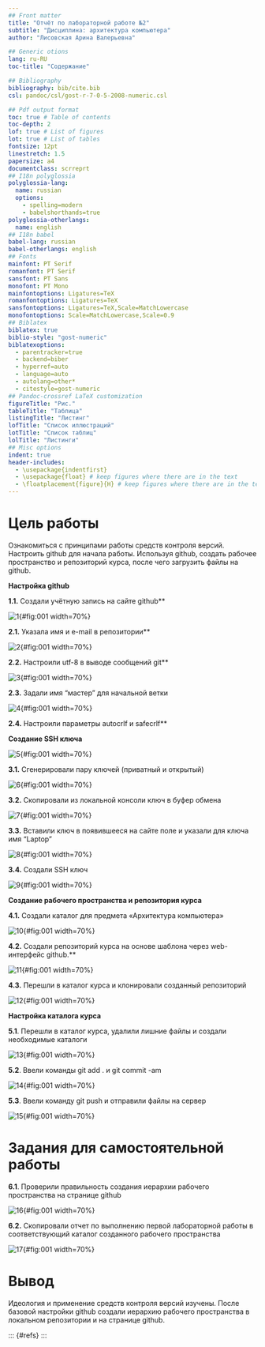 ```yaml
---
## Front matter
title: "Отчёт по лабораторной работе №2"
subtitle: "Дисциплина: архитектура компьютера"
author: "Лисовская Арина Валерьевна"

## Generic otions
lang: ru-RU
toc-title: "Содержание"

## Bibliography
bibliography: bib/cite.bib
csl: pandoc/csl/gost-r-7-0-5-2008-numeric.csl

## Pdf output format
toc: true # Table of contents
toc-depth: 2
lof: true # List of figures
lot: true # List of tables
fontsize: 12pt
linestretch: 1.5
papersize: a4
documentclass: scrreprt
## I18n polyglossia
polyglossia-lang:
  name: russian
  options:
	- spelling=modern
	- babelshorthands=true
polyglossia-otherlangs:
  name: english
## I18n babel
babel-lang: russian
babel-otherlangs: english
## Fonts
mainfont: PT Serif
romanfont: PT Serif
sansfont: PT Sans
monofont: PT Mono
mainfontoptions: Ligatures=TeX
romanfontoptions: Ligatures=TeX
sansfontoptions: Ligatures=TeX,Scale=MatchLowercase
monofontoptions: Scale=MatchLowercase,Scale=0.9
## Biblatex
biblatex: true
biblio-style: "gost-numeric"
biblatexoptions:
  - parentracker=true
  - backend=biber
  - hyperref=auto
  - language=auto
  - autolang=other*
  - citestyle=gost-numeric
## Pandoc-crossref LaTeX customization
figureTitle: "Рис."
tableTitle: "Таблица"
listingTitle: "Листинг"
lofTitle: "Список иллюстраций"
lotTitle: "Список таблиц"
lolTitle: "Листинги"
## Misc options
indent: true
header-includes:
  - \usepackage{indentfirst}
  - \usepackage{float} # keep figures where there are in the text
  - \floatplacement{figure}{H} # keep figures where there are in the text
---
```


# Цель работы

Ознакомиться с принципами работы средств контроля версий. Настроить github для начала работы. Используя github, создать рабочее пространство и репозиторий курса, после чего загрузить файлы на github. 

**Настройка github** 

**1.1.** Создали учётную запись на сайте github** 

![1](image/1.png){#fig:001 width=70%}

**2.1.** Указала имя и e-mail в репозитории** 

![2 ](image/2.png){#fig:001 width=70%}

**2.2.** Настроили utf-8 в выводе сообщений git** 

![3](image/3.png){#fig:001 width=70%}


**2.3.** Задали имя “мастер” для начальной ветки

![4](image/4.png){#fig:001 width=70%}


**2.4.** Настроили параметры autocrlf и safecrlf** 

**Создание SSH ключа** 

![5 ](image/5.png){#fig:001 width=70%}

**3.1.** Сгенерировали пару ключей (приватный и открытый)

![6 ](image/6.png){#fig:001 width=70%}


**3.2.** Скопировали из локальной консоли ключ в буфер обмена 

![7 ](image/7.png){#fig:001 width=70%}


**3.3.** Вставили ключ в появившееся на сайте поле и указали для ключа имя “Laptop” 

![8 ](image/8.png){#fig:001 width=70%}


**3.4.** Создали SSH ключ 

![9 ](image/9.png){#fig:001 width=70%}

**Создание рабочего пространства и репозитория курса** 

**4.1.** Создали каталог для предмета «Архитектура компьютера»

![10 ](image/10.png){#fig:001 width=70%}


**4.2.** Создали репозиторий курса на основе шаблона через web-интерфейс github.** 

![11](image/11.png){#fig:001 width=70%}


**4.3.**  Перешли в каталог курса и клонировали созданный репозиторий

![12](image/12.png){#fig:001 width=70%}

**Настройка каталога курса**

**5.1**. Перешли в каталог курса, удалили лишние файлы и создали необходимые каталоги 

![13](image/13.png){#fig:001 width=70%}

**5.2**. Ввели команды git add . и git commit -am

![14](image/14.png){#fig:001 width=70%}

**5.3**. Ввели команду git push и отправили файлы на сервер 

![15](image/15.png){#fig:001 width=70%}

# Задания для самостоятельной работы

**6.1**. Проверили правильность создания иерархии рабочего пространства на странице github 

![16](image/16.png){#fig:001 width=70%}

**6.2.** Скопировали отчет по выполнению первой лабораторной работы в соответствующий каталог созданного рабочего пространства 

![17](image/17.png){#fig:001 width=70%}

# Вывод

Идеология и применение средств контроля версий изучены. После базовой настройки github создали иерархию рабочего пространства в локальном репозитории и на странице github. 

::: {#refs}
:::
